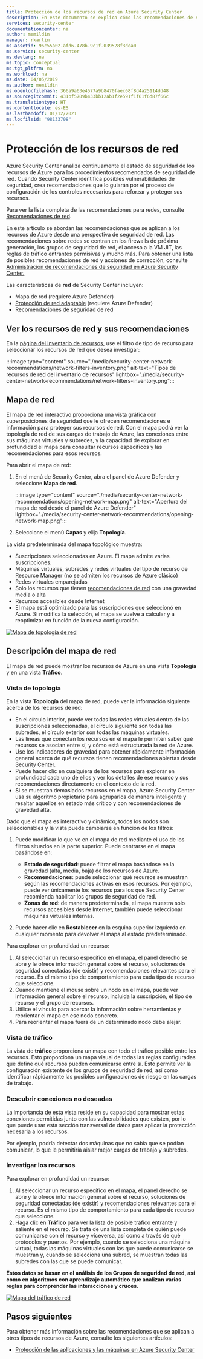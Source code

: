 ```yaml
---
title: Protección de los recursos de red en Azure Security Center
description: En este documento se explica cómo las recomendaciones de Azure Security Center ayudan a proteger los recursos de red y a cumplir las directivas de seguridad.
services: security-center
documentationcenter: na
author: memildin
manager: rkarlin
ms.assetid: 96c55a02-afd6-478b-9c1f-039528f3dea0
ms.service: security-center
ms.devlang: na
ms.topic: conceptual
ms.tgt_pltfrm: na
ms.workload: na
ms.date: 04/05/2019
ms.author: memildin
ms.openlocfilehash: 366a9a63e4577a9b8470faec68f8d4a25114dd48
ms.sourcegitcommit: 431bf5709b433bb12ab1f2e591f1f61f6d87f66c
ms.translationtype: HT
ms.contentlocale: es-ES
ms.lasthandoff: 01/12/2021
ms.locfileid: "98133708"
---
```

# <a name="protect-your-network-resources"></a>Protección de los recursos de red
Azure Security Center analiza continuamente el estado de seguridad de los recursos de Azure para los procedimientos recomendados de seguridad de red. Cuando Security Center identifica posibles vulnerabilidades de seguridad, crea recomendaciones que lo guiarán por el proceso de configuración de los controles necesarios para reforzar y proteger sus recursos.

Para ver la lista completa de las recomendaciones para redes, consulte [Recomendaciones de red](recommendations-reference.md#recs-networking).

En este artículo se abordan las recomendaciones que se aplican a los recursos de Azure desde una perspectiva de seguridad de red. Las recomendaciones sobre redes se centran en los firewalls de próxima generación, los grupos de seguridad de red, el acceso a la VM JIT, las reglas de tráfico entrantes permisivas y mucho más. Para obtener una lista de posibles recomendaciones de red y acciones de corrección, consulte [Administración de recomendaciones de seguridad en Azure Security Center.](security-center-recommendations.md)

Las características de **red** de Security Center incluyen: 

- Mapa de red (requiere Azure Defender)
- [Protección de red adaptable](security-center-adaptive-network-hardening.md) (requiere Azure Defender)
- Recomendaciones de seguridad de red
 
## <a name="view-your-networking-resources-and-their-recommendations"></a>Ver los recursos de red y sus recomendaciones

En la [página del inventario de recursos](asset-inventory.md), use el filtro de tipo de recurso para seleccionar los recursos de red que desea investigar:

:::image type="content" source="./media/security-center-network-recommendations/network-filters-inventory.png" alt-text="Tipos de recursos de red del inventario de recursos" lightbox="./media/security-center-network-recommendations/network-filters-inventory.png":::


## <a name="network-map"></a>Mapa de red

El mapa de red interactivo proporciona una vista gráfica con superposiciones de seguridad que le ofrecen recomendaciones e información para proteger sus recursos de red. Con el mapa podrá ver la topología de red de sus cargas de trabajo de Azure, las conexiones entre sus máquinas virtuales y subredes, y la capacidad de explorar en profundidad el mapa para consultar recursos específicos y las recomendaciones para esos recursos.

Para abrir el mapa de red:

1. En el menú de Security Center, abra el panel de Azure Defender y seleccione **Mapa de red**.

    :::image type="content" source="./media/security-center-network-recommendations/opening-network-map.png" alt-text="Apertura del mapa de red desde el panel de Azure Defender" lightbox="./media/security-center-network-recommendations/opening-network-map.png":::

1. Seleccione el menú **Capas** y elija **Topología**.
 
La vista predeterminada del mapa topológico muestra:

- Suscripciones seleccionadas en Azure. El mapa admite varias suscripciones.
- Máquinas virtuales, subredes y redes virtuales del tipo de recurso de Resource Manager (no se admiten los recursos de Azure clásico)
- Redes virtuales emparejadas
- Solo los recursos que tienen [recomendaciones de red](security-center-recommendations.md) con una gravedad media o alta  
- Recursos accesibles desde Internet
- El mapa está optimizado para las suscripciones que seleccionó en Azure. Si modifica la selección, el mapa se vuelve a calcular y a reoptimizar en función de la nueva configuración.  

[![Mapa de topología de red](./media/security-center-network-recommendations/network-map-info.png)](./media/security-center-network-recommendations/network-map-info.png#lightbox)

## <a name="understanding-the-network-map"></a>Descripción del mapa de red

El mapa de red puede mostrar los recursos de Azure en una vista **Topología** y en una vista **Tráfico**. 

### <a name="the-topology-view"></a>Vista de topología

En la vista **Topología** del mapa de red, puede ver la información siguiente acerca de los recursos de red:

- En el círculo interior, puede ver todas las redes virtuales dentro de las suscripciones seleccionadas, el círculo siguiente son todas las subredes, el círculo exterior son todas las máquinas virtuales.
- Las líneas que conectan los recursos en el mapa le permiten saber qué recursos se asocian entre sí, y cómo está estructurada la red de Azure. 
- Use los indicadores de gravedad para obtener rápidamente información general acerca de qué recursos tienen recomendaciones abiertas desde Security Center.
- Puede hacer clic en cualquiera de los recursos para explorar en profundidad cada uno de ellos y ver los detalles de ese recurso y sus recomendaciones directamente en el contexto de la red.  
- Si se muestran demasiados recursos en el mapa, Azure Security Center usa su algoritmo propietario para agruparlos de manera inteligente y resaltar aquellos en estado más crítico y con recomendaciones de gravedad alta. 

Dado que el mapa es interactivo y dinámico, todos los nodos son seleccionables y la vista puede cambiarse en función de los filtros:

1. Puede modificar lo que ve en el mapa de red mediante el uso de los filtros situados en la parte superior. Puede centrarse en el mapa basándose en:

   -  **Estado de seguridad**: puede filtrar el mapa basándose en la gravedad (alta, media, baja) de los recursos de Azure.
   - **Recomendaciones**: puede seleccionar qué recursos se muestran según las recomendaciones activas en esos recursos. Por ejemplo, puede ver únicamente los recursos para los que Security Center recomienda habilitar los grupos de seguridad de red.
   - **Zonas de red**: de manera predeterminada, el mapa muestra solo recursos accesibles desde Internet, también puede seleccionar máquinas virtuales internas.
 
2. Puede hacer clic en **Restablecer** en la esquina superior izquierda en cualquier momento para devolver el mapa al estado predeterminado.

Para explorar en profundidad un recurso:

1. Al seleccionar un recurso específico en el mapa, el panel derecho se abre y le ofrece información general sobre el recurso, soluciones de seguridad conectadas (de existir) y recomendaciones relevantes para el recurso. Es el mismo tipo de comportamiento para cada tipo de recurso que seleccione. 
2. Cuando mantiene el mouse sobre un nodo en el mapa, puede ver información general sobre el recurso, incluida la suscripción, el tipo de recurso y el grupo de recursos.
3. Utilice el vínculo para acercar la información sobre herramientas y reorientar el mapa en ese nodo concreto. 
4. Para reorientar el mapa fuera de un determinado nodo debe alejar.

### <a name="the-traffic-view"></a>Vista de tráfico

La vista de **tráfico** proporciona un mapa con todo el tráfico posible entre los recursos. Esto proporciona un mapa visual de todas las reglas configuradas que define qué recursos pueden comunicarse entre sí. Esto permite ver la configuración existente de los grupos de seguridad de red, así como identificar rápidamente las posibles configuraciones de riesgo en las cargas de trabajo.

### <a name="uncover-unwanted-connections"></a>Descubrir conexiones no deseadas

La importancia de esta vista reside en su capacidad para mostrar estas conexiones permitidas junto con las vulnerabilidades que existen, por lo que puede usar esta sección transversal de datos para aplicar la protección necesaria a los recursos. 

Por ejemplo, podría detectar dos máquinas que no sabía que se podían comunicar, lo que le permitiría aislar mejor cargas de trabajo y subredes.

### <a name="investigate-resources"></a>Investigar los recursos

Para explorar en profundidad un recurso:

1. Al seleccionar un recurso específico en el mapa, el panel derecho se abre y le ofrece información general sobre el recurso, soluciones de seguridad conectadas (de existir) y recomendaciones relevantes para el recurso. Es el mismo tipo de comportamiento para cada tipo de recurso que seleccione. 
2. Haga clic en **Tráfico** para ver la lista de posible tráfico entrante y saliente en el recurso. Se trata de una lista completa de quién puede comunicarse con el recurso y viceversa, así como a través de qué protocolos y puertos. Por ejemplo, cuando se selecciona una máquina virtual, todas las máquinas virtuales con las que puede comunicarse se muestran y, cuando se selecciona una subred, se muestran todas las subredes con las que se puede comunicar.

**Estos datos se basan en el análisis de los Grupos de seguridad de red, así como en algoritmos con aprendizaje automático que analizan varias reglas para comprender las interacciones y cruces.** 

[![Mapa del tráfico de red](./media/security-center-network-recommendations/network-map-traffic.png)](./media/security-center-network-recommendations/network-map-traffic.png#lightbox)


## <a name="next-steps"></a>Pasos siguientes

Para obtener más información sobre las recomendaciones que se aplican a otros tipos de recursos de Azure, consulte los siguientes artículos:

- [Protección de las aplicaciones y las máquinas en Azure Security Center](./asset-inventory.md)